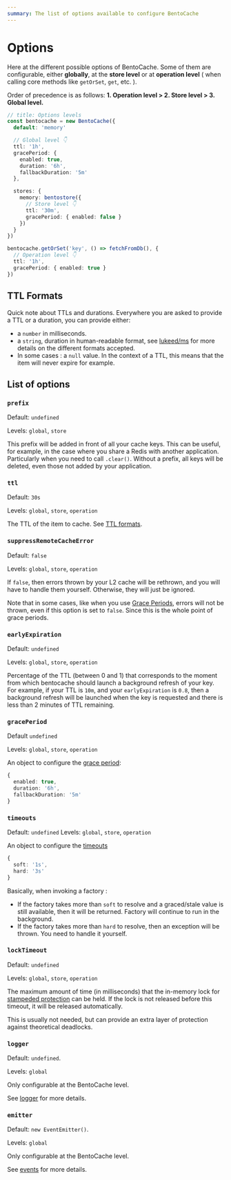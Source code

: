 ```yaml
---
summary: The list of options available to configure BentoCache
---
```


# Options

Here at the different possible options of BentoCache. Some of them are configurable, either **globally**, at the **store level** or at **operation level** ( when calling core methods like `getOrSet`, `get`, etc. ).

Order of precedence is as follows: **1. Operation level > 2. Store level > 3. Global level.**

```ts
// title: Options levels
const bentocache = new BentoCache({
  default: 'memory'

  // Global level 👇
  ttl: '1h',
  gracePeriod: {
    enabled: true,
    duration: '6h',
    fallbackDuration: '5m'
  },

  stores: {
    memory: bentostore({
      // Store level 👇
      ttl: '30m',
      gracePeriod: { enabled: false }
    })
  }
})

bentocache.getOrSet('key', () => fetchFromDb(), {
  // Operation level 👇
  ttl: '1h',
  gracePeriod: { enabled: true }
})
```

## TTL Formats

Quick note about TTLs and durations. Everywhere you are asked to provide a TTL or a duration, you can provide either:

- a `number` in milliseconds.
- a `string`, duration in human-readable format, see [lukeed/ms](https://github.com/lukeed/ms) for more details on the different formats accepted.
- In some cases : a `null` value. In the context of a TTL, this means that the item will never expire for example.

## List of options

### `prefix`

Default: `undefined`

Levels: `global`, `store`

This prefix will be added in front of all your cache keys. This can be useful, for example, in the case where you share a Redis with another application. Particularly when you need to call `.clear()`. Without a prefix, all keys will be deleted, even those not added by your application.

### `ttl`

Default: `30s`

Levels: `global`, `store`, `operation`

The TTL of the item to cache. See [TTL formats](#ttl-formats).

### `suppressRemoteCacheError`

Default: `false`

Levels: `global`, `store`, `operation`

If `false`, then errors thrown by your L2 cache will be rethrown, and you will have to handle them yourself. Otherwise, they will just be ignored.

Note that in some cases, like when you use [Grace Periods](./grace_periods.md), errors will not be thrown, even if this option is set to `false`. Since this is the whole point of grace periods.

### `earlyExpiration`

Default: `undefined`

Levels: `global`, `store`, `operation`

Percentage of the TTL (between 0 and 1) that corresponds to the moment from which bentocache should launch a background refresh of your key. For example, if your TTL is `10m`, and your `earlyExpiration` is `0.8`, then a background refresh will be launched when the key is requested and there is less than 2 minutes of TTL remaining.

### `gracePeriod`

Default `undefined`

Levels: `global`, `store`, `operation`

An object to configure the [grace period](./grace_periods.md):
```ts
{
  enabled: true,
  duration: '6h',
  fallbackDuration: '5m'
}
```

### `timeouts`

Default: `undefined`
Levels: `global`, `store`, `operation`

An object to configure the [timeouts](./timeouts.md)

```ts
{
  soft: '1s',
  hard: '3s'
}
```

Basically, when invoking a factory : 

- If the factory takes more than `soft` to resolve and a graced/stale value is still available, then it will be returned. Factory will continue to run in the background.
- If the factory takes more than `hard` to resolve, then an exception will be thrown. You need to handle it yourself.

### `lockTimeout`

Default: `undefined`

Levels: `global`, `store`, `operation`

The maximum amount of time (in milliseconds) that the in-memory lock for [stampeded protection](./stampede_protection.md) can be held. If the lock is not released before this timeout, it will be released automatically. 

This is usually not needed, but can provide an extra layer of protection against theoretical deadlocks.

### `logger`

Default: `undefined`.

Levels: `global`

Only configurable at the BentoCache level.

See [logger](./digging_deeper/logging.md) for more details.

### `emitter`

Default: `new EventEmitter()`.

Levels: `global`

Only configurable at the BentoCache level.

See [events](./digging_deeper/events.md) for more details.
